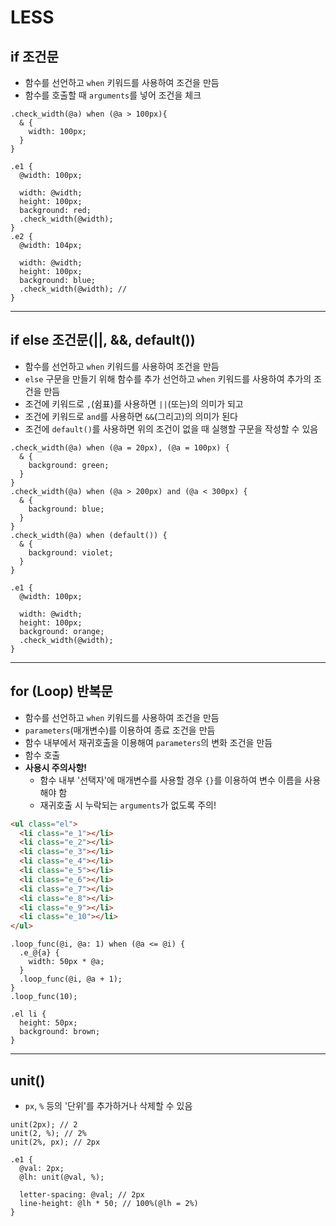 # LESS

## if 조건문
- 함수를 선언하고 `when` 키워드를 사용하여 조건을 만듬
- 함수를 호출할 때 `arguments`를 넣어 조건을 체크
```less
.check_width(@a) when (@a > 100px){
  & {
    width: 100px;
  }
}

.e1 {
  @width: 100px;
  
  width: @width;
  height: 100px;
  background: red;
  .check_width(@width);
}
.e2 {
  @width: 104px;
  
  width: @width;
  height: 100px;
  background: blue;
  .check_width(@width); // 
}
```

___

## if else 조건문(||, &&, default())
- 함수를 선언하고 `when` 키워드를 사용하여 조건을 만듬
- `else` 구문을 만들기 위해 함수를 추가 선언하고 `when` 키워드를 사용하여 추가의 조건을 만듬
- 조건에 키워드로 `,`(쉼표)를 사용하면 `||`(또는)의 의미가 되고
- 조건에 키워드로 `and`를 사용하면 `&&`(그리고)의 의미가 된다
- 조건에 `default()`를 사용하면 위의 조건이 없을 때 실행할 구문을 작성할 수 있음
```less
.check_width(@a) when (@a = 20px), (@a = 100px) {
  & {
    background: green;
  }
}
.check_width(@a) when (@a > 200px) and (@a < 300px) {
  & {
    background: blue;
  }
}
.check_width(@a) when (default()) {
  & {
    background: violet;
  }
}

.e1 {
  @width: 100px;

  width: @width;
  height: 100px;
  background: orange;
  .check_width(@width);
}
```

___

## for (Loop) 반복문
- 함수를 선언하고 `when` 키워드를 사용하여 조건을 만듬
- `parameters`(매개변수)를 이용하여 종료 조건을 만듬
- 함수 내부에서 재귀호출을 이용해여 `parameters`의 변화 조건을 만듬
- 함수 호출
- __사용시 주의사항!__
  - 함수 내부 '선택자'에 매개변수를 사용할 경우 `{}`를 이용하여 변수 이름을 사용해야 함
  - 재귀호출 시 누락되는 `arguments`가 없도록 주의!
```html
<ul class="el">
  <li class="e_1"></li>
  <li class="e_2"></li>
  <li class="e_3"></li>
  <li class="e_4"></li>
  <li class="e_5"></li>
  <li class="e_6"></li>
  <li class="e_7"></li>
  <li class="e_8"></li>
  <li class="e_9"></li>
  <li class="e_10"></li>
</ul>
```
```less
.loop_func(@i, @a: 1) when (@a <= @i) {
  .e_@{a} {
    width: 50px * @a;
  }
  .loop_func(@i, @a + 1);
}
.loop_func(10);

.el li {
  height: 50px;
  background: brown;
}
```

___

## unit()
- `px`, `%` 등의 '단위'를 추가하거나 삭제할 수 있음
```less
unit(2px); // 2
unit(2, %); // 2%
unit(2%, px); // 2px
```
```less
.e1 {
  @val: 2px;
  @lh: unit(@val, %);

  letter-spacing: @val; // 2px
  line-height: @lh * 50; // 100%(@lh = 2%)
}
```
